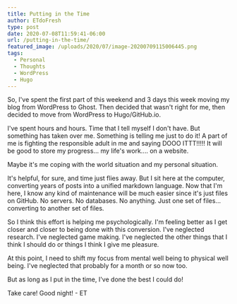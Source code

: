 ```yaml
---
title: Putting in the Time
author: ETdoFresh
type: post
date: 2020-07-08T11:59:41-06:00
url: /putting-in-the-time/
featured_image: /uploads/2020/07/image-20200709115006445.png
tags:
  - Personal
  - Thoughts
  - WordPress
  - Hugo
---
```


So, I've spent the first part of this weekend and 3 days this week moving my blog from WordPress to Ghost. Then decided that wasn't right for me, then decided to move from WordPress to Hugo/GitHub.io.

I've spent hours and hours. Time that I tell myself I don't have. But something has taken over me. Something is telling me just to do it! A part of me is fighting the responsible adult in me and saying DOOO ITTT!!!!! It will be good to store my progress... my life's work.... on a website.

Maybe it's me coping with the world situation and my personal situation.

It's helpful, for sure, and time just flies away. But I sit here at the computer, converting years of posts into a unified markdown language. Now that I'm here, I know any kind of maintenance will be much easier since it's just files on GitHub. No servers. No databases. No anything. Just one set of files... converting to another set of files.

So I think this effort is helping me psychologically. I'm feeling better as I get closer and closer to being done with this conversion. I've neglected research. I've neglected game making. I've neglected the other things that I think I should do or things I think I give me pleasure.

At this point, I need to shift my focus from mental well being to physical well being. I've neglected that probably for a month or so now too.

But as long as I put in the time, I've done the best I could do!

Take care! Good night! - ET